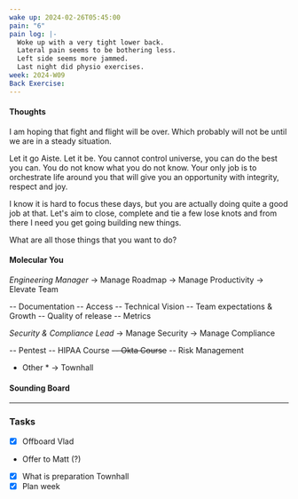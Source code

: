 ```yaml
---
wake up: 2024-02-26T05:45:00
pain: "6"
pain log: |-
  Woke up with a very tight lower back. 
  Lateral pain seems to be bothering less.
  Left side seems more jammed. 
  Last night did physio exercises.
week: 2024-W09
Back Exercise:
---
```

#### Thoughts

I am hoping that fight and flight will be over.
Which probably will not be until we are in a steady situation.  

Let it go Aiste. Let it be. 
You cannot control universe, you can do the best you can.
You do not know what you do not know. 
Your only job is to orchestrate life around you that will give you an opportunity with integrity, respect and joy. 

I know it is hard to focus these days, but you are actually doing quite a good job at that. 
Let's aim to close, complete and tie a few lose knots and from there I need you get going building new things. 


What are all those things that you want to do?

#### Molecular You

*Engineering Manager*
-> Manage Roadmap
-> Manage Productivity
-> Elevate Team

-- Documentation
-- Access
-- Technical Vision
-- Team expectations & Growth
-- Quality of release
-- Metrics


*Security & Compliance Lead*
-> Manage Security
-> Manage Compliance

-- Pentest
-- HIPAA Course
~~-- Okta Course~~
-- Risk Management


* Other *
-> Townhall

#### Sounding Board






-----
### Tasks 
- [x] Offboard Vlad
- Offer to Matt (?)
- [x] What is preparation Townhall
- [x] Plan week
